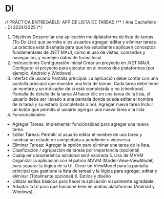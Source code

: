 # DI

// PRÁCTICA ENTREGABLE: APP DE LISTA DE TAREAS
/**
/ Ana Cachafeiro · DI 2024/2025
/*/

  1. Objetivos
Desarrollar una aplicación multiplataforma de lista de tareas (To-Do List) que permita
a los usuarios agregar, editar y eliminar tareas. La práctica está diseñada para que los
estudiantes apliquen conceptos fundamentales de .NET MAUI, como el uso de vistas,
comandos y navegación, y manejen datos de forma local.
  2. Instrucciones
Configuración inicial
Crear un proyecto en .NET MAUI. Configurar el proyecto para ejecutar en al menos
dos plataformas (por ejemplo, Android y Windows).
  3. Interfaz de usuario
Pantalla principal.
La aplicación debe contar con una pantalla principal que muestre una lista de tareas.
Cada tarea debe tener un nombre y un indicador de si está completada o no (checkbox).
Pantalla de detalle de la tarea
Al hacer clic en una tarea de la lista, el usuario debe ser llevado a una pantalla donde
pueda editar el nombre de la tarea y su estado (completada o no).
Agregar nueva tarea
Incluir un botón que permita al usuario agregar una nueva tarea a la lista
  4. Funcionalidades
- Agregar Tareas: Implementar funcionalidad para agregar una nueva tarea.
- Editar Tareas: Permitir al usuario editar el nombre de una tarea y cambiar su
estado de completada a pendiente o viceversa.
- Eliminar Tareas: Agregar la opción para eliminar una tarea de la lista.
- Clasificación / agrupación de tareas por importancia (opcional)
- Cualquier característica adicional será valorada
  5. Uso de MVVM
Organizar la aplicación con el patrón MVVM (Model-View-ViewModel) para separar
la lógica de la UI. Crear un ViewModel para la pantalla principal que gestione la lista de
tareas y la lógica para agregar, editar y eliminar
(Totalmente opcional)
  6. Estilos y diseño
- Utilizar estilos básicos para hacer la aplicación visualmente agradable.
- Adaptar la UI para que funcione bien en ambas plataformas (Android y
Windows).
